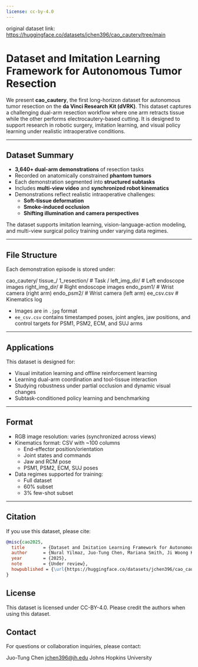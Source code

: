 ```yaml
---
license: cc-by-4.0
---
```


original dataset link:
https://huggingface.co/datasets/jchen396/cao_cautery/tree/main

# Dataset and Imitation Learning Framework for Autonomous Tumor Resection

We present **cao_cautery**, the first long-horizon dataset for autonomous tumor resection on the **da Vinci Research Kit (dVRK)**. This dataset captures a challenging dual-arm resection workflow where one arm retracts tissue while the other performs electrocautery-based cutting. It is designed to support research in robotic surgery, imitation learning, and visual policy learning under realistic intraoperative conditions.

---

## Dataset Summary

- **3,640+ dual-arm demonstrations** of resection tasks
- Recorded on anatomically constrained **phantom tumors**
- Each demonstration segmented into **structured subtasks**
- Includes **multi-view video** and **synchronized robot kinematics**
- Demonstrations reflect realistic intraoperative challenges:
  - **Soft-tissue deformation**
  - **Smoke-induced occlusion**
  - **Shifting illumination and camera perspectives**

The dataset supports imitation learning, vision-language-action modeling, and multi-view surgical policy training under varying data regimes.

---

## File Structure

Each demonstration episode is stored under:

cao_cautery/
tissue_<id>/
1_resection/ # Task
<timestamp>/
left_img_dir/ # Left endoscope images
right_img_dir/ # Right endoscope images
endo_psm1/ # Wrist camera (right arm)
endo_psm2/ # Wrist camera (left arm)
ee_csv.csv # Kinematics log


- Images are in `.jpg` format
- `ee_csv.csv` contains timestamped poses, joint angles, jaw positions, and control targets for PSM1, PSM2, ECM, and SUJ arms

---

## Applications

This dataset is designed for:
- Visual imitation learning and offline reinforcement learning
- Learning dual-arm coordination and tool-tissue interaction
- Studying robustness under partial occlusion and dynamic visual changes
- Subtask-conditioned policy learning and benchmarking

---

## Format

- RGB image resolution: varies (synchronized across views)
- Kinematics format: CSV with ~100 columns
  - End-effector position/orientation
  - Joint states and commands
  - Jaw and RCM pose
  - PSM1, PSM2, ECM, SUJ poses
- Data regimes supported for training:
  - Full dataset
  - 60% subset
  - 3% few-shot subset

---

## Citation

If you use this dataset, please cite:

```bibtex
@misc{cao2025,
  title       = {Dataset and Imitation Learning Framework for Autonomous Tumor Resection},
  author      = {Nural Yilmaz, Juo-Tung Chen, Mariana Smith, Ji Woong Kim, Brendan Burkhart, Axel Krieger},
  year        = {2025},
  note        = {Under review},
  howpublished = {\url{https://huggingface.co/datasets/jchen396/cao_cautery}}
}
```
## License
This dataset is licensed under CC-BY-4.0. Please credit the authors when using this dataset.

## Contact
For questions or collaboration inquiries, please contact:

Juo-Tung Chen
jchen396@jh.edu
Johns Hopkins University
